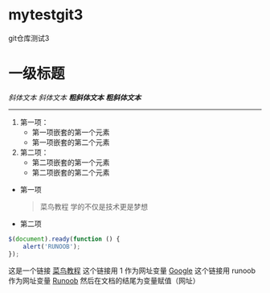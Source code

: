 # mytestgit3
git仓库测试3
# 一级标题
*斜体文本*
_斜体文本_
***粗斜体文本***
___粗斜体文本___

***

1. 第一项：
    - 第一项嵌套的第一个元素
    - 第一项嵌套的第二个元素
2. 第二项：
    - 第二项嵌套的第一个元素
    - 第二项嵌套的第二个元素
         

* 第一项
    > 菜鸟教程
    > 学的不仅是技术更是梦想
* 第二项


```javascript
$(document).ready(function () {
    alert('RUNOOB');
});
```
这是一个链接 [菜鸟教程](https://www.runoob.com)
这个链接用 1 作为网址变量 [Google][1]
这个链接用 runoob 作为网址变量 [Runoob][runoob]
然后在文档的结尾为变量赋值（网址）








  [1]: http://www.google.com/
  [runoob]: http://www.runoob.com/
